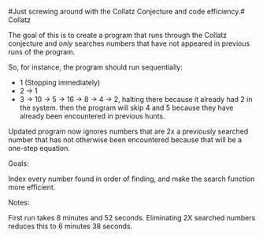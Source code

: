 #Just screwing around with the Collatz Conjecture and code efficiency.# Collatz


The goal of this is to create a program that runs through the Collatz conjecture and *only* searches numbers that have not appeared in previous runs of the program.

So, for instance, the program should run sequentially:

- 1 (Stopping immediately)
- 2 -> 1 
- 3 -> 10 -> 5 -> 16 -> 8 -> 4 -> 2, halting there because it already had 2 in the system.
then the program will skip 4 and 5 because they have already been encountered in previous hunts.


Updated program now ignores numbers that are 2x a previously searched number that has not otherwise been encountered because that will be a one-step equation. 

Goals:

Index every number found in order of finding, and make the search function more efficient.

Notes:

First run takes 8 minutes and 52 seconds.
Eliminating 2X searched numbers reduces this to 6 minutes 38 seconds.